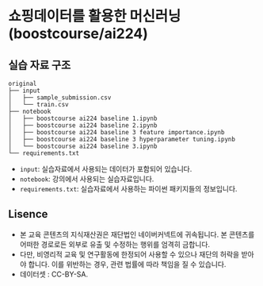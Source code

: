 # 쇼핑데이터를 활용한 머신러닝 (boostcourse/ai224)

## 실습 자료 구조

```
original
├── input
│   ├── sample_submission.csv
│   └── train.csv
├── notebook
│   ├── boostcourse ai224 baseline 1.ipynb
│   ├── boostcourse ai224 baseline 2.ipynb
│   ├── boostcourse ai224 baseline 3 feature importance.ipynb
│   ├── boostcourse ai224 baseline 3 hyperparameter tuning.ipynb
│   └── boostcourse ai224 baseline 3.ipynb
└── requirements.txt
```

- `input`: 실습자료에서 사용되는 데이터가 포함되어 있습니다.
- `notebook`: 강의에서 사용되는 실습자료입니다.
- `requirements.txt`: 실습자료에서 사용하는 파이썬 패키지들의 정보입니다.

## Lisence
- 본 교육 콘텐츠의 지식재산권은 재단법인 네이버커넥트에 귀속됩니다. 본 콘텐츠를 어떠한 경로로든 외부로 유출 및 수정하는 행위를 엄격히 금합니다.
- 다만, 비영리적 교육 및 연구활동에 한정되어 사용할 수 있으나 재단의 허락을 받아야 합니다. 이를 위반하는 경우, 관련 법률에 따라 책임을 질 수 있습니다.
- 데이터셋 : CC-BY-SA.